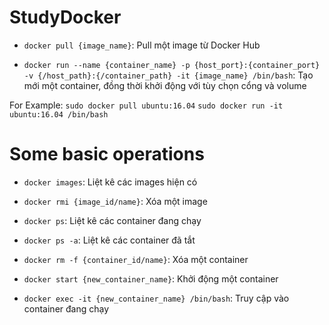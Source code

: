 # StudyDocker
- `docker pull {image_name}`: Pull một image từ Docker Hub

- `docker run --name {container_name} -p {host_port}:{container_port} -v {/host_path}:{/container_path} -it {image_name} /bin/bash`:
Tạo mới một container, đồng thời khởi động với tùy chọn cổng và volume

For Example:
`sudo docker pull ubuntu:16.04`
`sudo docker run -it ubuntu:16.04 /bin/bash`

# Some basic operations
- `docker images`: Liệt kê các images hiện có

- `docker rmi {image_id/name}`: Xóa một image

- `docker ps`: Liệt kê các container đang chạy

- `docker ps -a`: Liệt kê các container đã tắt

- `docker rm -f {container_id/name}`: Xóa một container

- `docker start {new_container_name}`: Khởi động một container

- `docker exec -it {new_container_name} /bin/bash`: Truy cập vào container đang chạy